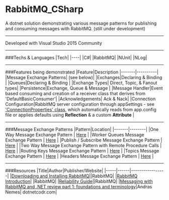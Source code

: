 # RabbitMQ_CSharp
A dotnet solution demonstrating various message patterns for publishing and consuming messages with RabbitMQ. (still under development)


---

Developed with Visual Studio 2015 Community

---


###Techs & Languages
|Tech|
|----|
|C#|
|RabbitMQ|
|NUnit|
|NLog|

---

###Features being demonstrated
|Feature|Description
|-------|----------|
|Message Exchange Patterns| (see below)|
|Exchanges|Declaring & Binding |
|Queues|Declaring & Binding |
|Exchange Types| Direct, Topic, & Fanout types|
|Persistence|Exchange, Queue & Message |
|Message Handler|Event based consuming and creation of a receiver class that derives from 'DefaultBasicConsumer'|
|Acknowledgements| Ack & Nack|
|Connection Configuration|RabbitMQ server configuration through appSettings - see ['ConnectionProperties' class](https://github.com/Apollo013/RabbitMQ_CSharp/tree/master/Common/RabbitMQCommon/ConnectionServices), which automatically reads from app.config file or applies defaults using **Reflection** & a custom **Attribute** |

---

###Message Exchange Patterns
|Pattern|Location|
|-------|--------|
|One Way Message Exchange Pattern | [Here](https://github.com/Apollo013/RabbitMQ_CSharp/tree/master/OneWayMessageExchangePattern) |
|Worker Queues Message Exchange Pattern | [Here](https://github.com/Apollo013/RabbitMQ_CSharp/tree/master/OneWayMessageExchangePattern) |
|Publish / Subscribe Message Exchange Pattern | [Here](https://github.com/Apollo013/RabbitMQ_CSharp/tree/master/PublishSubscribeMessageExchangePattern) |
|Two Way Message Exchange Pattern with Remote Procedure Calls | [Here](https://github.com/Apollo013/RabbitMQ_CSharp/tree/master/TwoWayMessageExchangePattern) |
|Routing Keys Message Exchange Pattern | [Here](https://github.com/Apollo013/RabbitMQ_CSharp/tree/master/RoutingKeys) |
|Topics Message Exchange Pattern | [Here](https://github.com/Apollo013/RabbitMQ_CSharp/tree/master/TopicsMessageExchangePattern) |
|Headers Message Exchange Pattern | [Here](https://github.com/Apollo013/RabbitMQ_CSharp/tree/master/HeadersMessageExchangePattern) |

---

###Resources
|Title|Author|Publisher/Website|
|-----|------|-----------------|
|[Downloading and Installing RabbitMQ](https://www.rabbitmq.com/download.html)||RabbitMQ|
|[RabbitMQ Introduction](https://www.rabbitmq.com/tutorials/tutorial-one-dotnet.html)| |RabbitMQ|
|[Reliability Guide](https://www.rabbitmq.com/reliability.html)||RabbitMQ|
|[Messaging with RabbitMQ and .NET review part 1: foundations and terminology](https://dotnetcodr.com/2016/08/02/messaging-with-rabbitmq-and-net-review-part-1-foundations-and-terminology/)|Andras Nemes| dotnetcodr.com|

